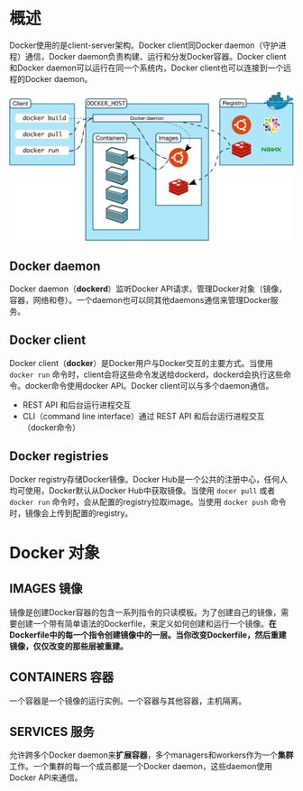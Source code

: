 # 概述

Docker使用的是client-server架构。Docker client同Docker daemon（守护进程）通信，Docker daemon负责构建、运行和分发Docker容器。Docker client和Docker daemon可以运行在同一个系统内，Docker client也可以连接到一个远程的Docker daemon。

![architecture](docker_overview.assets/architecture.svg)



## Docker daemon

Docker daemon（**dockerd**）监听Docker API请求，管理Docker对象（镜像，容器，网络和卷）。一个daemon也可以同其他daemons通信来管理Docker服务。



## Docker client

Docker client（**docker**）是Docker用户与Docker交互的主要方式。当使用 `docker run` 命令时，client会将这些命令发送给dockerd，dockerd会执行这些命令。docker命令使用docker API。Docker client可以与多个daemon通信。

- REST API 和后台运行进程交互
- CLI（command line interface）通过 REST API 和后台运行进程交互（docker命令）



## Docker registries

Docker registry存储Docker镜像。Docker Hub是一个公共的注册中心，任何人均可使用，Docker默认从Docker Hub中获取镜像。当使用 `docer pull` 或者 `docker run` 命令时，会从配置的registry拉取image。当使用 `docker push` 命令时，镜像会上传到配置的registry。



# Docker 对象

## IMAGES 镜像

镜像是创建Docker容器的包含一系列指令的只读模板。为了创建自己的镜像，需要创建一个带有简单语法的Dockerfile，来定义如何创建和运行一个镜像。**在Dockerfile中的每一个指令创建镜像中的一层。当你改变Dockerfile，然后重建镜像，仅仅改变的那些层被重建。**



## CONTAINERS 容器

一个容器是一个镜像的运行实例。一个容器与其他容器，主机隔离。



## SERVICES 服务

允许跨多个Docker daemon来**扩展容器**，多个managers和workers作为一个**集群**工作。一个集群的每一个成员都是一个Docker daemon，这些daemon使用Docker API来通信。

